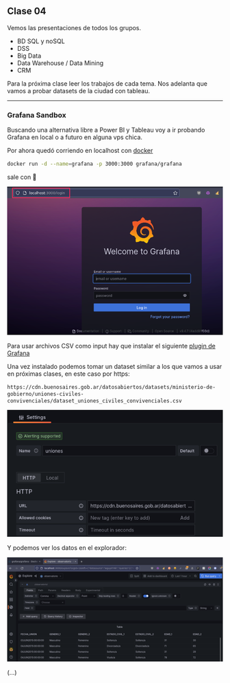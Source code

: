 ## Clase 04

Vemos las presentaciones de todos los grupos.

- BD SQL y noSQL
- DSS
- Big Data
- Data Warehouse / Data Mining
- CRM

Para la próxima clase leer los trabajos de cada tema.
Nos adelanta que vamos a probar datasets de la ciudad con tableau.

---
### Grafana Sandbox

Buscando una alternativa libre a Power BI y Tableau voy a ir probando Grafana en local o a futuro en alguna vps chica.

Por ahora quedó corriendo en localhost con [docker](https://hub.docker.com/r/grafana/grafana/)

```bash
docker run -d --name=grafana -p 3000:3000 grafana/grafana
```

sale con 🍟 

![](./215-assets/ppt-7-ppii.png)

Para usar archivos CSV como input hay que instalar el siguiente [plugin de Grafana](https://github.com/grafana/grafana-csv-datasource)

Una vez instalado podemos tomar un dataset similar a los que vamos a usar en próximas clases, en este caso por https:

```url
https://cdn.buenosaires.gob.ar/datosabiertos/datasets/ministerio-de-gobierno/uniones-civiles-convivenciales/dataset_uniones_civiles_convivenciales.csv
```

![](./215-assets/ppt-8-ppii.png)

Y podemos ver los datos en el explorador:

![](./215-assets/ppt-9-ppii.png)

(...)